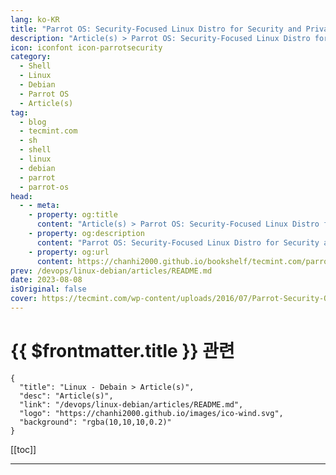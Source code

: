 ```yaml
---
lang: ko-KR
title: "Parrot OS: Security-Focused Linux Distro for Security and Privacy"
description: "Article(s) > Parrot OS: Security-Focused Linux Distro for Security and Privacy"
icon: iconfont icon-parrotsecurity
category: 
  - Shell
  - Linux
  - Debian
  - Parrot OS
  - Article(s)
tag: 
  - blog
  - tecmint.com
  - sh
  - shell
  - linux
  - debian
  - parrot
  - parrot-os
head:
  - - meta:
    - property: og:title
      content: "Article(s) > Parrot OS: Security-Focused Linux Distro for Security and Privacy"
    - property: og:description
      content: "Parrot OS: Security-Focused Linux Distro for Security and Privacy"
    - property: og:url
      content: https://chanhi2000.github.io/bookshelf/tecmint.com/parrot-os-security-linux.html
prev: /devops/linux-debian/articles/README.md
date: 2023-08-08
isOriginal: false
cover: https://tecmint.com/wp-content/uploads/2016/07/Parrot-Security-OS-Installation.png
---
```


# {{ $frontmatter.title }} 관련

```component VPCard
{
  "title": "Linux - Debain > Article(s)",
  "desc": "Article(s)",
  "link": "/devops/linux-debian/articles/README.md",
  "logo": "https://chanhi2000.github.io/images/ico-wind.svg",
  "background": "rgba(10,10,10,0.2)"
}
```

[[toc]]

---

<SiteInfo
  name="Parrot OS: Security-Focused Linux Distro for Security and Privacy"
  desc="ParrotOS is a free and open-source Debian-based Linux distribution, which is designed for security experts, developers, and people who care about privacy."
  url="https://tecmint.com/parrot-os-security-linux"
  logo="https://tecmint.com/wp-content/uploads/2020/07/favicon.ico"
  preview="https://tecmint.com/wp-content/uploads/2016/07/Parrot-Security-OS-Installation.png"/>

<!-- TODO: 작성 -->
